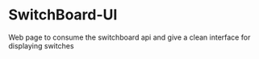 # SwitchBoard-UI
Web page to consume the switchboard api and give a clean interface for displaying switches
